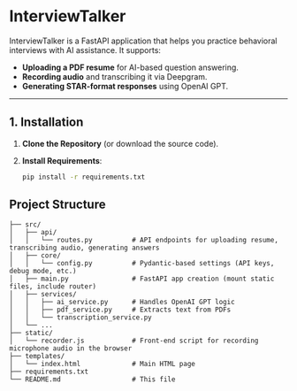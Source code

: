 # InterviewTalker

InterviewTalker is a FastAPI application that helps you practice behavioral interviews with AI assistance. It supports:
- **Uploading a PDF resume** for AI-based question answering.
- **Recording audio** and transcribing it via Deepgram.
- **Generating STAR-format responses** using OpenAI GPT.

---

## 1. Installation

1. **Clone the Repository** (or download the source code).
2. **Install Requirements**:

   ```bash
   pip install -r requirements.txt

## Project Structure
```
├── src/
│   ├── api/
│   │   └── routes.py          # API endpoints for uploading resume, transcribing audio, generating answers
│   ├── core/
│   │   └── config.py          # Pydantic-based settings (API keys, debug mode, etc.)
│   ├── main.py                # FastAPI app creation (mount static files, include router)
│   ├── services/
│   │   ├── ai_service.py      # Handles OpenAI GPT logic
│   │   ├── pdf_service.py     # Extracts text from PDFs
│   │   └── transcription_service.py
│   └── ...
├── static/
│   └── recorder.js            # Front-end script for recording microphone audio in the browser
├── templates/
│   └── index.html             # Main HTML page
├── requirements.txt
└── README.md                  # This file
```